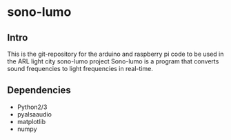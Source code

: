 # sono-lumo

## Intro

This is the git-repository for the arduino and raspberry pi code to be used in the ARL light city sono-lumo project
Sono-lumo is a program that converts sound frequencies to light frequencies in real-time.

## Dependencies

* Python2/3 
* pyalsaaudio
* matplotlib
* numpy

